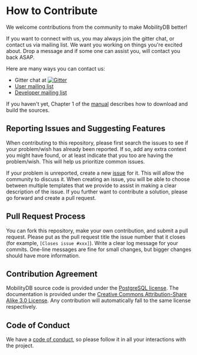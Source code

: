 How to Contribute
=================
We welcome contributions from the community to make MobilityDB better!

If you want to connect with us, you may always join the gitter chat, or contact us via mailing list. We want you working on things you're excited about. Drop a message and if some one can assist you, will contact you back ASAP.

Here are many ways you can contact us:
*   Gitter chat at [![Gitter](https://badges.gitter.im/MobilityDBProject/MobilityDB.svg)](https://gitter.im/MobilityDBProject/MobilityDB?utm_source=badge&utm_medium=badge&utm_campaign=pr-badge)
*   [User mailing list](http://lists.osgeo.org/mailman/listinfo/mobilitydb-users)
*   [Developer mailing list](http://lists.osgeo.org/mailman/listinfo/mobilitydb-dev)

If you haven't yet, Chapter 1 of the [manual](https://docs.mobilitydb.com/MobilityDB/master/) describes how to download and build the sources.

Reporting Issues and Suggesting Features
----------------------------------------
When contributing to this repository, please first search the issues to see if your problem/wish has already been reported. If so, add any extra context you might have found, or at least indicate that you too are having the problem/wish. This will help us prioritize common issues.

If your problem is unreported, create a new [issue](https://github.com/MobilityDB/MobilityDB/issues) for it. This will allow the community to discuss it. When creating an issue, you will be able to choose between multiple templates that we provide to assist in making a clear description of the issue. If you further want to contribute a solution, please go forward and create a pull request.

Pull Request Process
--------------------
You can fork this repository, make your own contribution, and submit a pull request. Please put as the pull request title the issue number that it closes (for example, `[Closes issue #xxx]`). Write a clear log message for your commits. One-line messages are fine for small changes, but bigger changes should have more information.

Contribution Agreement
----------------------
MobilityDB source code is provided under the [PostgreSQL license](https://github.com/MobilityDB/MobilityDB/blob/master/LICENSE.txt). The documentation is provided under the [Creative Commons Attribution-Share Alike 3.0 License](https://creativecommons.org/licenses/by-sa/3.0/). Any contribution will automatically fall to the same license respectively.

Code of Conduct
---------------
We have a [code of conduct](https://github.com/MobilityDB/MobilityDB/blob/master/code-of-conduct.md), so please follow it in all your interactions with the project.
